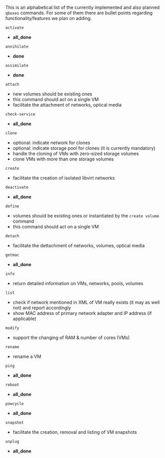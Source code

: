 This is an alphabetical list of the currently implemented and also planned `qboxes` commands. For some of them there are bullet points regarding functionality/features we plan on adding.

`activate`
* __all_done__

`annihilate`
* __done__

`assimilate`
* __done__

`attach`
* new volumes should be existing ones 
* this command should act on a single VM
* facilitate the attachment of networks, optical media

`check-service`
* __all_done__

`clone`
* optional: indicate network for clones
* optional: indicate storage pool for clones (it is currently mandatory)
* handle the cloning of VMs with zero-sized storage volumes
* clone VMs with more than one storage volumes

`create`
* facilitate the creation of isolated libvirt networks

`deactivate`
* __all_done__

`define`
* volumes should be existing ones or instantiated by the `create volume` command
* this command should act on a single VM

`detach`
* facilitate the dettachment of networks, volumes, optical media

`getmac`
* __all_done__

`info`
* return detailed information on VMs, networks, pools, volumes

`list`
* check if network mentioned in XML of VM really exists (it may as well not) and report accordingly
* show MAC address of primary network adapter and IP address (if applicable)

`modify`
* support the changing of RAM & number of cores (VMs)

`rename`
* rename a VM

`ping`
* __all_done__

`reboot`
* __all_done__

`powcycle`
* __all_done__

`snapshot`
* facilitate the creation, removal and listing of VM snapshots

`unplug`
* __all_done__
